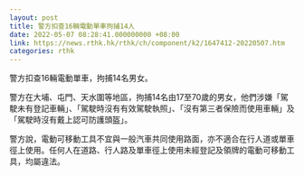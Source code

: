 ```yaml
---
layout: post
title: 警方扣查16輛電動單車拘捕14人
date: 2022-05-07 08:28:41.000000000 +08:00
link: https://news.rthk.hk/rthk/ch/component/k2/1647412-20220507.htm
categories: rthk
---
```


警方扣查16輛電動單車，拘捕14名男女。

警方在大埔、屯門、天水圍等地區，拘捕14名由17至70歲的男女，他們涉嫌「駕駛未有登記車輛」、「駕駛時沒有有效駕駛執照」、「沒有第三者保險而使用車輛」及「駕駛時沒有戴上認可防護頭盔」。

警方說，電動可移動工具不宜與一般汽車共同使用路面，亦不適合在行人道或單車徑上使用。任何人在道路、行人路及單車徑上使用未經登記及領牌的電動可移動工具，均屬違法。
